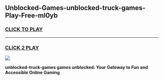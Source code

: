 
## Unblocked-Games-unblocked-truck-games-Play-Free-ml0yb
<h3>
<a href="https://premium76.site?title=unblocked-truck-games&ref=23A">CLICK TO PLAY</a></h3>
<hr>

<h3>
<a href="https://premium76.site?title=unblocked-truck-games&ref=23A">CLICK 2 PLAY</a>
  
</h3>

<a href="https://premium76.site?title=unblocked-truck-games&ref=23A"><img src="https://clearcache.store/games.png"></a>


**unblocked-truck-games games unblocked: Your Gateway to Fun and Accessible Online Gaming**
